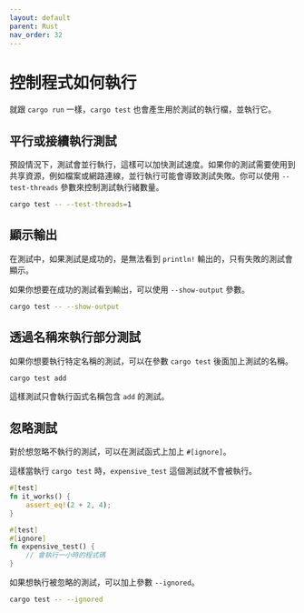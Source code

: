 ```yaml
---
layout: default
parent: Rust
nav_order: 32
---
```


# 控制程式如何執行

就跟 `cargo run` 一樣，`cargo test` 也會產生用於測試的執行檔，並執行它。

## 平行或接續執行測試

預設情況下，測試會並行執行，這樣可以加快測試速度。如果你的測試需要使用到共享資源，例如檔案或網路連線，並行執行可能會導致測試失敗。你可以使用 `--test-threads` 參數來控制測試執行緒數量。

```bash
cargo test -- --test-threads=1
```

## 顯示輸出

在測試中，如果測試是成功的，是無法看到 `println!` 輸出的，只有失敗的測試會顯示。

如果你想要在成功的測試看到輸出，可以使用 `--show-output` 參數。

```bash
cargo test -- --show-output
```

## 透過名稱來執行部分測試

如果你想要執行特定名稱的測試，可以在參數 `cargo test` 後面加上測試的名稱。

```bash
cargo test add
```

這樣測試只會執行函式名稱包含 `add` 的測試。

## 忽略測試

對於想忽略不執行的測試，可以在測試函式上加上 `#[ignore]`。

這樣當執行 `cargo test` 時，`expensive_test` 這個測試就不會被執行。

```rust
#[test]
fn it_works() {
    assert_eq!(2 + 2, 4);
}

#[test]
#[ignore]
fn expensive_test() {
    // 會執行一小時的程式碼
}
```

如果想執行被忽略的測試，可以加上參數 `--ignored`。

```bash
cargo test -- --ignored
```
